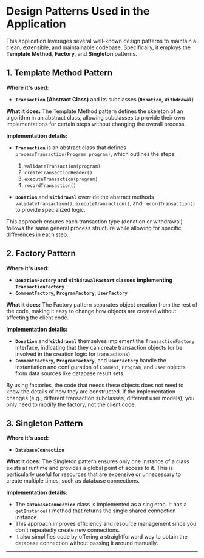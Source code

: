 # Design Patterns Used in the Application

This application leverages several well-known design patterns to maintain a clean, extensible, and maintainable codebase. Specifically, it employs the **Template Method**, **Factory**, and **Singleton** patterns.

## 1. Template Method Pattern

**Where it's used:**
- **`Transaction` (Abstract Class)** and its subclasses (**`Donation`**, **`Withdrawal`**)

**What it does:**
The Template Method pattern defines the skeleton of an algorithm in an abstract class, allowing subclasses to provide their own implementations for certain steps without changing the overall process.

**Implementation details:**
- **`Transaction`** is an abstract class that defines `processTransaction(Program program)`, which outlines the steps:
  1. `validateTransaction(program)`
  2. `createTransactionHeader()`
  3. `executeTransaction(program)`
  4. `recordTransaction()`
  
- **`Donation`** and **`Withdrawal`** override the abstract methods `validateTransaction()`, `executeTransaction()`, and `recordTransaction()` to provide specialized logic.

This approach ensures each transaction type (donation or withdrawal) follows the same general process structure while allowing for specific differences in each step.

## 2. Factory Pattern

**Where it's used:**
- **`DonationFactory` and `WithdrawalFactort` classes implementing `TransactionFactory`**
- **`CommentFactory`**, **`ProgramFactory`**, **`UserFactory`**

**What it does:**
The Factory pattern separates object creation from the rest of the code, making it easy to change how objects are created without affecting the client code.

**Implementation details:**
- **`Donation`** and **`Withdrawal`** themselves implement the `TransactionFactory` interface, indicating that they can create transaction objects (or be involved in the creation logic for transactions).
- **`CommentFactory`**, **`ProgramFactory`**, and **`UserFactory`** handle the instantiation and configuration of `Comment`, `Program`, and `User` objects from data sources like database result sets.
  
By using factories, the code that needs these objects does not need to know the details of how they are constructed. If the implementation changes (e.g., different transaction subclasses, different user models), you only need to modify the factory, not the client code.

## 3. Singleton Pattern

**Where it's used:**
- **`DatabaseConnection`** 

**What it does:**
The Singleton pattern ensures only one instance of a class exists at runtime and provides a global point of access to it. This is particularly useful for resources that are expensive or unnecessary to create multiple times, such as database connections.

**Implementation details:**
- The **`DatabaseConnection`** class is implemented as a singleton. It has a `getInstance()` method that returns the single shared connection instance.
- This approach improves efficiency and resource management since you don't repeatedly create new connections.
- It also simplifies code by offering a straightforward way to obtain the database connection without passing it around manually.

---
